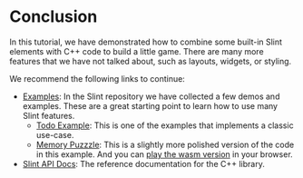 # Conclusion

In this tutorial, we have demonstrated how to combine some built-in Slint elements with C++ code to build a little
game. There are many more features that we have not talked about, such as layouts, widgets, or styling. 

We recommend the following links to continue:

  * [Examples](https://github.com/slint-ui/slint/tree/master/examples): In the Slint repository we have collected a few demos and examples. These are a great starting point to learn how to use many Slint features.
    * [Todo Example](https://github.com/slint-ui/slint/tree/master/examples/todo): This is one of the examples that implements a classic use-case.
    * [Memory Puzzzle](https://github.com/slint-ui/slint/tree/master/examples/memory): This is a slightly more polished version of the code in this example. And you can <a href="https://slint-ui.com/demos/memory/" target="_blank">play the wasm version</a> in your browser.
  * [Slint API Docs](https://slint-ui.com/docs/cpp/): The reference documentation for the C++ library.
